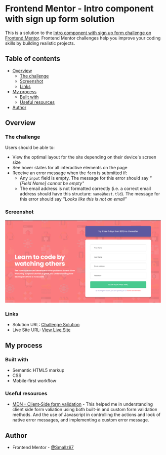 # Frontend Mentor - Intro component with sign up form solution

This is a solution to the [Intro component with sign up form challenge on Frontend Mentor](https://www.frontendmentor.io/challenges/intro-component-with-signup-form-5cf91bd49edda32581d28fd1). Frontend Mentor challenges help you improve your coding skills by building realistic projects. 

## Table of contents

- [Overview](#overview)
  - [The challenge](#the-challenge)
  - [Screenshot](#screenshot)
  - [Links](#links)
- [My process](#my-process)
  - [Built with](#built-with)
  - [Useful resources](#useful-resources)
- [Author](#author)

## Overview

### The challenge

Users should be able to:

- View the optimal layout for the site depending on their device's screen size
- See hover states for all interactive elements on the page
- Receive an error message when the `form` is submitted if:
  - Any `input` field is empty. The message for this error should say *"[Field Name] cannot be empty"*
  - The email address is not formatted correctly (i.e. a correct email address should have this structure: `name@host.tld`). The message for this error should say *"Looks like this is not an email"*

### Screenshot

![Desktop Screenshot](./images/screenshot.png)

### Links

- Solution URL: [Challenge Solution](https://https://www.frontendmentor.io/solutions/intro-component-with-sign-up-form-GR8pW_JQBE)
- Live Site URL: [View Live Site](https://smallz97.github.io/sign-up-page/)

## My process

### Built with

- Semantic HTML5 markup
- CSS
- Mobile-first workflow

### Useful resources

- [MDN - Client-Side form validation](https://developer.mozilla.org/en-US/docs/Learn/Forms/Form_validation#Customized_error_messages) - This helped me in understanding client side form valiation using both built-in and custom form validation methods. And the use of Javascript in controlling the actions and look of native error messages, and implementing a custom error message.

## Author

- Frontend Mentor - [@Smallz97](https://www.frontendmentor.io/profile/Smallz97)
